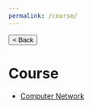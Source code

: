 ```yaml
---
permalink: /course/
---
```


<button onclick="javascript:window.history.back();">&lt; Back</button>

# Course

- [Computer Network](./net.md)
